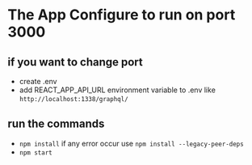 # The App Configure to run on port 3000

## if you want to change port

- create .env
- add REACT_APP_API_URL environment variable to .env like `http://localhost:1338/graphql/ `

## run the commands

- `npm install` if any error occur use `npm install --legacy-peer-deps`
- `npm start`
